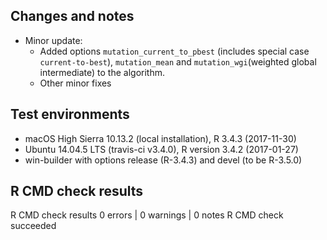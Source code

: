 ## Changes and notes
* Minor update:
    * Added options `mutation_current_to_pbest` (includes special case `current-to-best`), `mutation_mean` and `mutation_wgi`(weighted global intermediate) to the algorithm. 
    * Other minor fixes

## Test environments
* macOS High Sierra 10.13.2 (local installation), R 3.4.3 (2017-11-30)
* Ubuntu 14.04.5 LTS (travis-ci v3.4.0), R version 3.4.2 (2017-01-27)
* win-builder with options release (R-3.4.3) and devel (to be R-3.5.0)

## R CMD check results
R CMD check results
0 errors | 0 warnings | 0 notes
R CMD check succeeded